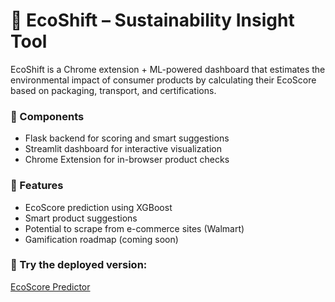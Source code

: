 # 🌿 EcoShift – Sustainability Insight Tool

EcoShift is a Chrome extension + ML-powered dashboard that estimates the environmental impact of consumer products by calculating their EcoScore based on packaging, transport, and certifications.

### 🔧 Components
- Flask backend for scoring and smart suggestions
- Streamlit dashboard for interactive visualization
- Chrome Extension for in-browser product checks

### 🚀 Features
- EcoScore prediction using XGBoost
- Smart product suggestions
- Potential to scrape from e-commerce sites (Walmart)
- Gamification roadmap (coming soon)

### 🧪 Try the deployed version:
[EcoScore Predictor]([https://eco-score-predictor.streamlit.app/](https://ecoshiftproj.streamlit.app/))
